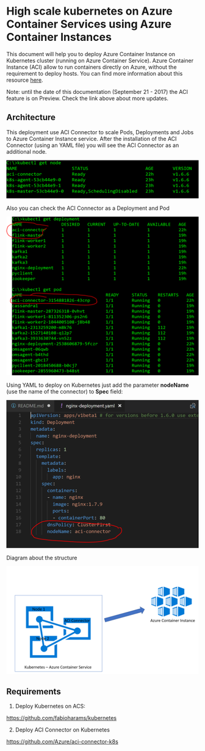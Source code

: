 # High scale kubernetes on Azure Container Services using Azure Container Instances

This document will help you to deploy Azure Container Instance on Kubernetes cluster (running on Azure Container Service). 
Azure Container Instance (ACI) allow to run containers directly on Azure, without the requirement to deploy hosts. You can find more information about this resource [here](https://azure.microsoft.com/en-us/services/container-instances/).

Note: until the date of this documentation (September 21 - 2017) the ACI feature is on Preview. Check the link above about more updates.

## Architecture

This deployment use ACI Connector to scale Pods, Deployments and Jobs to Azure Container Instance service. After the installation of the ACI Connector (using an YAML file) you will see the ACI Connector as an additional node.

![kubectl get node](./img/1.PNG)

Also you can check the ACI Connector as a Deployment and Pod

![deployment and pod](./img/2.PNG)

Using YAML to deploy on Kubernetes just add the parameter **nodeName** (use the name of the connector) to **Spec** field:

![yaml](./img/3.PNG) 

Diagram about the structure

![diagram](./img/4.PNG)


## Requirements

1. Deploy Kubernetes on ACS:

https://github.com/fabioharams/kubernetes

2. Deploy ACI Connector on Kubernetes

https://github.com/Azure/aci-connector-k8s

